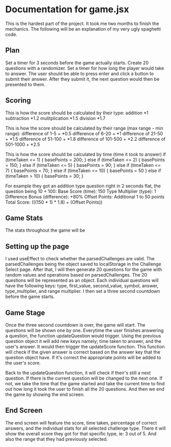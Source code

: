 # Documentation for game.jsx
This is the hardest part of the project. It took me two months to finish the mechanics.
The following will be an explanation of my very ugly spaghetti code.

## Plan
Set a timer for 3 seconds before the game actually starts.
Create 20 questions with a randomizer.
Set a timer for how long the player would take to answer.
The user should be able to press enter and click a button to submit their answer.
After they submit it, the next question would then be presented to them.

## Scoring
This is how the score should be calculated by their type:
    addition *1
    subtraction *1.2
    mulitplication *1.5
    division *1.7

This is how the score should be calculated by their range (max range - min range):
    difference of 1-5 + *0.5
    difference of 6-20 + *1
    difference of 21-50 + *1.5
    difference of 51-100 + *1.8
    difference of 101-500 + *2.2
    difference of 501-1000 + *2.5

This is how the score should be calculated by time (time it took to answer)
    if (timeTaken <= 1) {
        basePoints = 200;
    } else if (timeTaken <= 2) {
        basePoints = 150;
    } else if (timeTaken <= 5) {
        basePoints = 90;
    } else if (timeTaken <= 7) {
        basePoints = 70;
    } else if (timeTaken <= 10) {
        basePoints = 50
    } else if (timeTaken > 10) {
        basePoints = 30;
    }

For example they got an addition type question right in 2 seconds flat, the question being 10 + 100:
    Base Score (time): 150
    Type Multiplier (type): 1
    Difference Bonus (difference): +80%
    Offset Points: Additional 1 to 50 points
    Total Score: (((150 * 1) * 1.8) + (Offset Points))

## Game Stats
The stats throughout the game will be 

## Setting up the page
I used useEffect to check whether the parsedChallenges are valid. The parsedChallenges being the object saved to localStorage in
the Challenge Select page. After that, I will then generate 20 questions for the game with random values and operations based on 
parsedChallenges. The 20 questions will be represented as an object. Each  individual questions will have the following keys: type,
first_value, second_value, symbol, answer, type_multiplier, and range multiplier. I then set a three second countdown before 
the game starts.

## Game Stage
Once the three second countdown is over, the game will start. The questions will be shown one by one. Everytime the user finishes
answering a question, the function updateQuestion would trigger. Using the previous question object it will add new keys namely;
time taken to answer, and the user's answer. It would then trigger the updateScore function. This function will check if the given 
answer is correct based on the answer key that the question object have. If it's correct the appropriate points will be added to the 
user's score. 

Back to the updateQuestion function, it will check if their's still a next question. If there is the current question will be changed 
to the next one. If not, we take the time that the game started and take the current time to find out how long it took the user to finish
all the 20 questions. And then we end the game by showing the end screen.

## End Screen
The end screen will feature the score, time taken, percentage of correct answers, and the individual stats for all selected challenge type.
There it will show the overall score they got for that specific type, ie: 3 out of 5. And also the range that they had previously selected.
